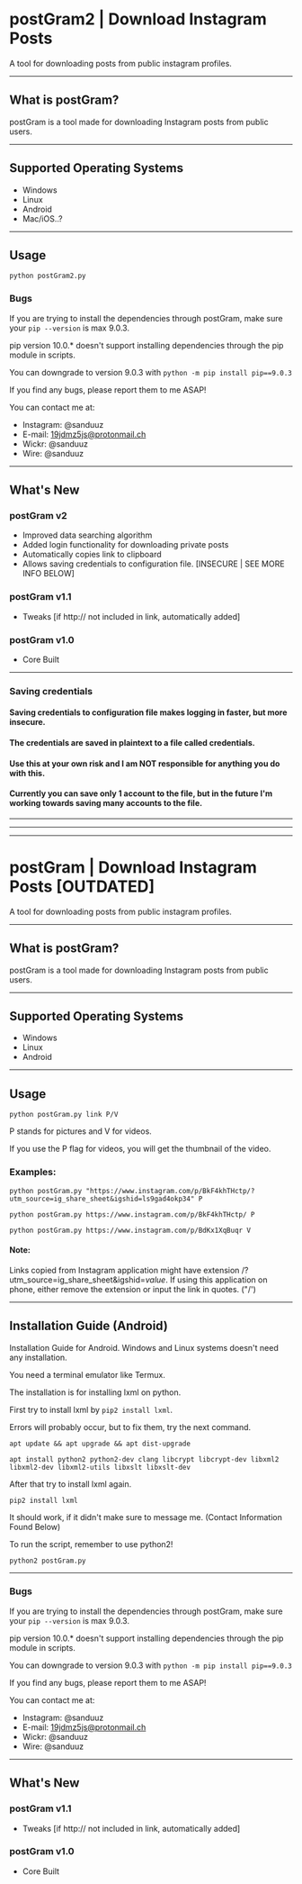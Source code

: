 # postGram2 | Download Instagram Posts

A tool for downloading posts from public instagram profiles.

---

## What is postGram?
postGram is a tool made for downloading Instagram posts from public users.

---

## Supported Operating Systems
 * Windows
 * Linux
 * Android
 * Mac/iOS..?

---

## Usage
```
python postGram2.py
```

### Bugs

If you are trying to install the dependencies through 
postGram, make sure your `pip --version` is max 9.0.3.

pip version 10.0.* doesn't support installing dependencies through the pip module in scripts.

You can downgrade to version 9.0.3 with `python -m pip install pip==9.0.3`

If you find any bugs, please report them to me ASAP!

You can contact me at:
* Instagram: @sanduuz
* E-mail: 19jdmz5js@protonmail.ch
* Wickr: @sanduuz
* Wire: @sanduuz

---

## What's New
### postGram v2
+ Improved data searching algorithm
+ Added login functionality for downloading private posts
+ Automatically copies link to clipboard
+ Allows saving credentials to configuration file. [INSECURE | SEE MORE INFO BELOW]
### postGram v1.1
+ Tweaks [if http:// not included in link, automatically added]
### postGram v1.0
+ Core Built

---

### Saving credentials
#### Saving credentials to configuration file makes logging in faster, but more insecure.
#### The credentials are saved in plaintext to a file called credentials.
#### Use this at your own risk and I am NOT responsible for anything you do with this.
#### Currently you can save only 1 account to the file, but in the future I'm working towards saving many accounts to the file.

---
---
---

# postGram | Download Instagram Posts [OUTDATED]

A tool for downloading posts from public instagram profiles.

---

## What is postGram?
postGram is a tool made for downloading Instagram posts from public users.

---

## Supported Operating Systems
 * Windows
 * Linux
 * Android

---

## Usage
```
python postGram.py link P/V
```

P stands for pictures and V for videos.

If you use the P flag for videos, you will get the thumbnail of the video.

### Examples:
```
python postGram.py "https://www.instagram.com/p/BkF4khTHctp/?utm_source=ig_share_sheet&igshid=ls9gad4okp34" P
```

```
python postGram.py https://www.instagram.com/p/BkF4khTHctp/ P
```

```
python postGram.py https://www.instagram.com/p/BdKx1XqBuqr V
```

#### Note:
Links copied from Instagram application might have extension /?utm_source=ig_share_sheet&igshid=*value*.
If using this application on phone, either remove the extension or input the link in quotes. ("/')

---

## Installation Guide (Android)
Installation Guide for Android. Windows and Linux systems doesn't need any installation.

You need a terminal emulator like Termux.

The installation is for installing lxml on python.

First try to install lxml by `pip2 install lxml`.

Errors will probably occur, but to fix them, try the next command.

`apt update && apt upgrade && apt dist-upgrade`

`apt install python2 python2-dev clang libcrypt libcrypt-dev libxml2 libxml2-dev libxml2-utils libxslt libxslt-dev`

After that try to install lxml again.

`pip2 install lxml`

It should work, if it didn't make sure to message me. (Contact Information Found Below)

To run the script, remember to use python2!

`python2 postGram.py`

---

### Bugs

If you are trying to install the dependencies through 
postGram, make sure your `pip --version` is max 9.0.3.

pip version 10.0.* doesn't support installing dependencies through the pip module in scripts.

You can downgrade to version 9.0.3 with `python -m pip install pip==9.0.3`

If you find any bugs, please report them to me ASAP!

You can contact me at:
* Instagram: @sanduuz
* E-mail: 19jdmz5js@protonmail.ch
* Wickr: @sanduuz
* Wire: @sanduuz

---

## What's New
### postGram v1.1
+ Tweaks [if http:// not included in link, automatically added]
### postGram v1.0
+ Core Built
